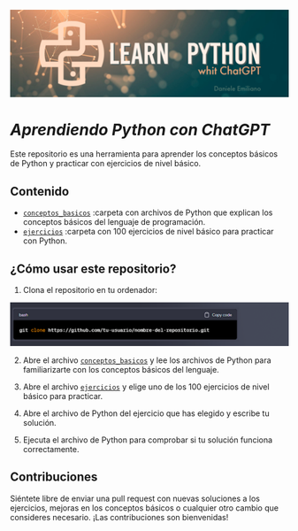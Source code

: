 <p align="center">
  <img src="./src/Learn-python.png">
</p>


# ***Aprendiendo Python con ChatGPT***

Este repositorio es una herramienta para aprender los conceptos básicos de Python y practicar con ejercicios de nivel básico.


## **Contenido**

- [`conceptos_basicos`](url) :carpeta con archivos de Python que explican los conceptos básicos del lenguaje de programación.
- [`ejercicios`](url) :carpeta con 100 ejercicios de nivel básico para practicar con Python.


## **¿Cómo usar este repositorio?**

1. Clona el repositorio en tu ordenador:

<p align="center">
  <img src="./src/git-clone.png">
</p>

2. Abre el archivo [`conceptos_basicos`](url) y lee los archivos de Python para familiarizarte con los conceptos básicos del lenguaje.

3. Abre el archivo [`ejercicios`](url) y elige uno de los 100 ejercicios de nivel básico para practicar.

4. Abre el archivo de Python del ejercicio que has elegido y escribe tu solución.

5. Ejecuta el archivo de Python para comprobar si tu solución funciona correctamente.



## **Contribuciones**

Siéntete libre de enviar una pull request con nuevas soluciones a los ejercicios, mejoras en los conceptos básicos o cualquier otro cambio que consideres necesario. ¡Las contribuciones son bienvenidas!